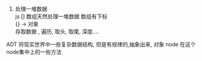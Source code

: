 1. 处理一堆数据 <br/>
js [] 数组天然处理一堆数据 数组有下标 <br/>
{} -> 对象 <br/>
存取数据 , 遍历, 取头, 取尾, 深度....<br/>

ADT 将现实世界中一些复杂数据结构, 但是有规律的,抽象出来, 对象 node 在这个node集中上的一些方法 <br/>
